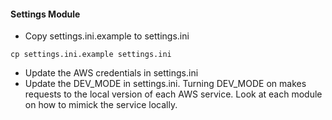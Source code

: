 #### Settings Module

* Copy settings.ini.example to settings.ini
```console
cp settings.ini.example settings.ini
```
* Update the AWS credentials in settings.ini
* Update the DEV_MODE in settings.ini. Turning DEV_MODE on makes requests to the local version of each AWS service. Look at each module on how to mimick the service locally.
